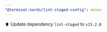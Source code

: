 ```yaml
---
"@terminal-nerds/lint-staged-config": minor
---
```


⬆️ Update dependency `lint-staged` to `v15.2.0`
